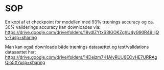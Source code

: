 # SOP
En kopi af et checkpoint for modellen med 93% trænings accuracy og ca. 30% validerings accuracy kan downloades via:
https://drive.google.com/drive/folders/18vdlZYtxS3IGOKZghU4yG90R49IljQv-?usp=sharing 

Man kan også downloade både trænings datasættet og test/validations datasættet her:
https://drive.google.com/drive/folders/14Dejzm7K1AIyRUU6EOvHE7URRAgQio5X?usp=sharing
